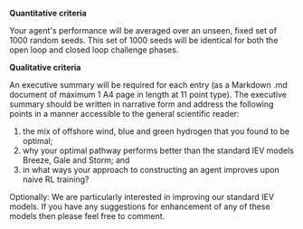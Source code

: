 **Quantitative criteria**

Your agent's performance will be averaged over an unseen, fixed set of 1000 random seeds. This set of 1000 seeds will be identical for both the open loop and closed loop challenge phases.

**Qualitative criteria**

An executive summary will be required for each entry (as a Markdown .md document of maximum 1 A4 page in length at 11 point type). The executive summary should be written in narrative form and address the following points in a manner accessible to the general scientific reader: 

1. the mix of offshore wind, blue and green hydrogen that you found to be optimal; 
2. why your optimal pathway performs better than the standard IEV models Breeze, Gale and Storm; and 
3. in what ways your approach to constructing an agent improves upon naive RL training? 

Optionally: We are particularly interested in improving our standard IEV models. If you have any suggestions for enhancement of any of these models then please feel free to comment.
